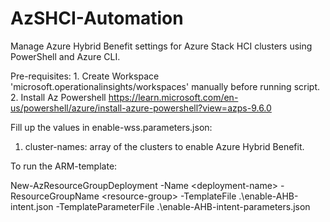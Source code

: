 # AzSHCI-Automation

Manage Azure Hybrid Benefit settings for Azure Stack HCI clusters using PowerShell and Azure CLI.

Pre-requisites:
	1. Create Workspace 'microsoft.operationalinsights/workspaces' manually before running script.
	2. Install Az Powershell https://learn.microsoft.com/en-us/powershell/azure/install-azure-powershell?view=azps-9.6.0

Fill up the values in enable-wss.parameters.json: 

1. cluster-names: array of the clusters to enable Azure Hybrid Benefit. 



To run the ARM-template: 

New-AzResourceGroupDeployment -Name \<deployment-name> -ResourceGroupName \<resource-group> -TemplateFile .\enable-AHB-intent.json -TemplateParameterFile .\enable-AHB-intent-parameters.json
